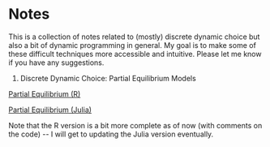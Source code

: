 # Notes

This is a collection of notes related to (mostly) discrete dynamic choice but also a bit of dynamic programming in general. My goal is to make some of these difficult techniques more accessible and intuitive. Please let me know if you have any suggestions.

1. Discrete Dynamic Choice: Partial Equilibrium Models

[Partial Equilibrium (R)](https://rawcdn.githack.com/johnmorehouse/Notes/576a86eae2c32aba414d87f2e5feb28b37644936/discrete_choice/finitehorizon_dsge.html)

[Partial Equilibrium (Julia)](https://rawcdn.githack.com/johnmorehouse/Notes/904404582b1a1feef45427ddbc83aaf4270a2af9/discrete_choice/partial_eq_julia)

Note that the R version is a bit more complete as of now (with comments on the code) -- I will get to updating the Julia version eventually.


